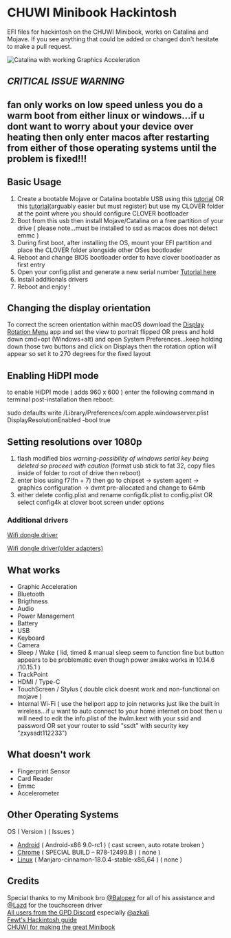 # CHUWI Minibook Hackintosh

EFI files for hackintosh on the CHUWI Minibook, works on Catalina and Mojave.
If you see anything that could be added or changed don't hesitate to make a pull request.

![Catalina with working Graphics Acceleration](/images/Catalina.jpeg)

## *CRITICAL ISSUE WARNING*
## fan only works on low speed unless you do a warm boot from either linux or windows...if u dont want to worry about your device over heating then only enter macos after restarting from either of those operating systems until the problem is fixed!!!

##  Basic Usage

1. Create a bootable Mojave or Catalina bootable USB using this [tutorial](https://internet-install.gitbook.io/macos-internet-install/) OR this [tutorial](https://olarila.com/forum/viewtopic.php?f=50&t=8685)(arguably easier but must register) but use my CLOVER folder at the point where you should configure CLOVER bootloader
2. Boot from this usb then install Mojave/Catalina on a free partition of your drive ( please note...must be installed to ssd as macos does not detect emmc )
3. During first boot, after installing the OS, mount your EFI partition and place the CLOVER folder alongside other OSes bootloader
4. Reboot and change BIOS bootloader order to have clover bootloader as first entry
5. Open your config.plist and generate a new serial number [Tutorial here](https://hackintosher.com/forums/thread/generate-your-own-hackintosh-serial-number-board-serial-number-uuid-mlb-rom-in-clover.306/)
6. Install additionals drivers
7. Reboot and enjoy !


## Changing the display orientation

To correct the screen orientation within macOS download the [Display Rotation Menu](https://www.magesw.com/displayrotation/) app and set the view to portrait flipped OR press and hold down cmd+opt (Windows+alt) and open System Preferences...keep holding down those two buttons and click on Displays then the rotation option will appear so set it to 270 degrees for the fixed layout


## Enabling HiDPI mode

to enable HiDPI mode ( adds 960 x 600 ) enter the following command in terminal post-installation then reboot:

sudo defaults write /Library/Preferences/com.apple.windowserver.plist DisplayResolutionEnabled -bool true


## Setting resolutions over 1080p
1. flash modified bios *warning-possibility of windows serial key being deleted so proceed with caution* (format usb stick to fat 32, copy files inside of folder to root of drive then reboot)
2. enter bios using f7(fn + 7) then go to chipset -> system agent -> graphics configuration -> dvmt pre-allocated and change to 64mb
3. either delete config.plist and rename config4k.plist to config.plist OR select config4k at clover boot screen under options

### Additional drivers

[Wifi dongle driver](https://github.com/chris1111/Wireless-USB-Adapter-Clover)

[Wifi dongle driver(older adapters)](https://github.com/chris1111/Wireless-Ralink-Panel-Utility)

## What works

- Graphic Acceleration
- Bluetooth
- Brigthness
- Audio
- Power Management
- Battery 
- USB
- Keyboard
- Camera
- Sleep / Wake ( lid, timed & manual sleep seem to function fine but button appears to be problematic even though power awake works in 10.14.6 /10.15.1 )
- TrackPoint 
- HDMI / Type-C
- TouchScreen / Stylus ( double click doesnt work and non-functional on mojave )
- Internal Wi-Fi ( use the heliport app to join networks just like the built in wireless...if u want to auto connect to your home internet on boot then u will need to edit the info.plist of the itwlm.kext with your ssid and password OR set your router to ssid "ssdt" with security key "zxyssdt112233")


## What doesn't work

- Fingerprint Sensor
- Card Reader
- Emmc
- Accelerometer

## Other Operating Systems

OS ( Version ) ( Issues )
- [Android](https://www.android-x86.org/)    ( Android-x86 9.0-rc1 )                   ( cast screen, auto rotate broken )
- [Chrome](https://arnoldthebat.co.uk/wordpress/) ( SPECIAL BUILD – R78-12499.B )          ( none )
- [Linux](https://manjaro.org/)                   ( Manjaro-cinnamon-18.0.4-stable-x86_64 ) ( none )

## Credits
Special thanks to my Minibook bro [@Balopez](https://github.com/balopez83/One-Mix-3-Hackintosh) for all of his assistance and [@Lazd](https://github.com/lazd/VoodooI2CGoodix) for the touchscreen driver <br>
[All users from the GPD Discord]() especially [@azkali](https://github.com/Azkali/GPD-P2-MAX-Hackintosh) <br>
[Fewt's Hackintosh guide](https://fewt.gitbook.io/laptopguide/) <br>
[CHUWI for making the great Minibook](https://www.chuwi.com/cn/) <br>
